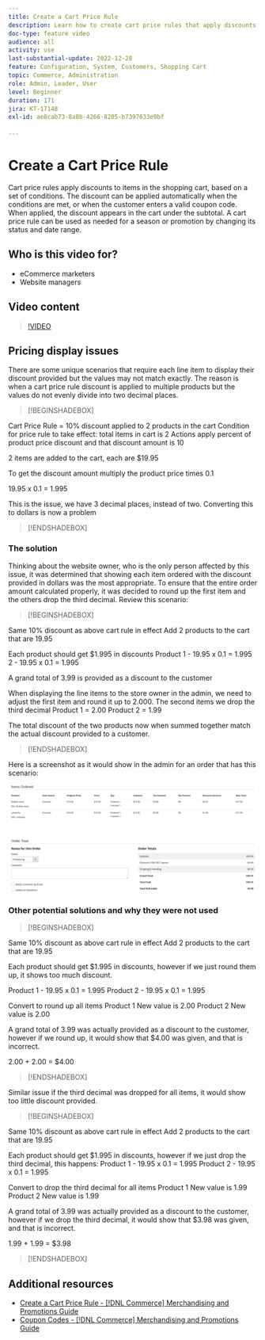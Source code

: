 ```yaml
---
title: Create a Cart Price Rule
description: Learn how to create cart price rules that apply discounts in the shopping cart based on a set of conditions.
doc-type: feature video
audience: all
activity: use
last-substantial-update: 2022-12-28
feature: Configuration, System, Customers, Shopping Cart
topic: Commerce, Administration
role: Admin, Leader, User
level: Beginner
duration: 171
jira: KT-17148
exl-id: ae8cab73-8a8b-4266-8205-b7397633e9bf

---
```

# Create a Cart Price Rule

Cart price rules apply discounts to items in the shopping cart, based on a set of conditions. The discount can be applied automatically when the conditions are met, or when the customer enters a valid coupon code. When applied, the discount appears in the cart under the subtotal. A cart price rule can be used as needed for a season or promotion by changing its status and date range.

## Who is this video for?

- eCommerce marketers
- Website managers

## Video content

>[!VIDEO](https://video.tv.adobe.com/v/343835?quality=12&learn=on)

## Pricing display issues 

There are some unique scenarios that require each line item to display their discount provided but the values may not match exactly. The reason is when a cart price rule discount is applied to multiple products but the values do not evenly divide into two decimal places.

>[!BEGINSHADEBOX]

Cart Price Rule = 10% discount applied to 2 products in the cart
Condition for price rule to take effect: total items in cart is 2
Actions apply percent of product price discount and that discount amount is 10

2 items are added to the cart, each are $19.95

To get the discount amount multiply the product price times 0.1

19.95 x 0.1 = 1.995

This is the issue, we have 3 decimal places, instead of two. Converting this to dollars is now a problem

>[!ENDSHADEBOX]

### The solution

Thinking about the website owner, who is the only person affected by this issue, it was determined that showing each item ordered with the discount provided in dollars was the most appropriate. To ensure that the entire order amount calculated properly, it was decided to round up the first item and the others drop the third decimal. Review this scenario:

>[!BEGINSHADEBOX]

Same 10% discount as above cart rule in effect
Add 2 products to the cart that are 19.95

Each product should get $1.995 in discounts
Product 1 - 19.95 x 0.1 = 1.995
2 - 19.95 x 0.1 = 1.995

A grand total of 3.99 is provided as a discount to the customer

When displaying the line items to the store owner in the admin, 
we need to adjust the first item and round it up to 2.000.  The second items we drop the third decimal 
Product 1 = 2.00
Product 2 = 1.99

The total discount of the two products now when summed together match the actual discount provided to a customer.
>[!ENDSHADEBOX]

Here is a screenshot as it would show in the admin for an order that has this scenario:

![Admin view showing ordered items with different values](../assets/commerce-admin-cart-price-rule-values-different.png)

### Other potential solutions and why they were not used

>[!BEGINSHADEBOX]

Same 10% discount as above cart rule in effect
Add 2 products to the cart that are 19.95

Each product should get $1.995 in discounts, 
however if we just round them up, it shows too much discount.

Product 1 - 19.95 x 0.1 = 1.995
Product 2 - 19.95 x 0.1 = 1.995

Convert to round up all items
Product 1 New value is 2.00
Product 2 New value is 2.00

A grand total of 3.99 was actually provided as a discount to the customer,
however if we round up, it would show that $4.00 was given, and that is incorrect.

2.00 + 2.00 = $4.00

>[!ENDSHADEBOX]

Similar issue if the third decimal was dropped for all items, it would show too little discount provided.

>[!BEGINSHADEBOX]

Same 10% discount as above cart rule in effect
Add 2 products to the cart that are 19.95

Each product should get $1.995 in discounts, however if we just drop the third decimal, this happens:
Product 1 - 19.95 x 0.1 = 1.995
Product 2 - 19.95 x 0.1 = 1.995

Convert to drop the third decimal for all items
Product 1 New value is 1.99
Product 2 New value is 1.99

A grand total of 3.99 was actually provided as a discount to the customer,
however if we drop the third decimal, it would show that $3.98 was given, and that is incorrect.

1.99 + 1.99 = $3.98

>[!ENDSHADEBOX]


## Additional resources

- [Create a Cart Price Rule - [!DNL Commerce] Merchandising and Promotions Guide](https://experienceleague.adobe.com/docs/commerce-admin/marketing/promotions/cart-rules/price-rules-cart-create.html)
- [Coupon Codes - [!DNL Commerce] Merchandising and Promotions Guide](https://experienceleague.adobe.com/docs/commerce-admin/marketing/promotions/cart-rules/price-rules-cart-coupon.html)
